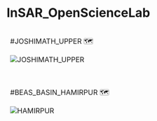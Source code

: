 # InSAR_OpenScienceLab


<table>
<thead>
<tr>
<td>
  
#JOSHIMATH_UPPER 🗺️

![JOSHIMATH_UPPER](https://github.com/1kaiser/InSAR_OpenScienceLab/blob/main/JOSHIMATH_UPPER.png)
</td>
</tr>
</tbody>
</table>

<table>
<thead>
<tr>
<td>
  
#BEAS_BASIN_HAMIRPUR 🗺️

![HAMIRPUR](https://github.com/1kaiser/InSAR_OpenScienceLab/blob/main/HAMIRPUR.png)
</td>
</tr>
</tbody>
</table>
